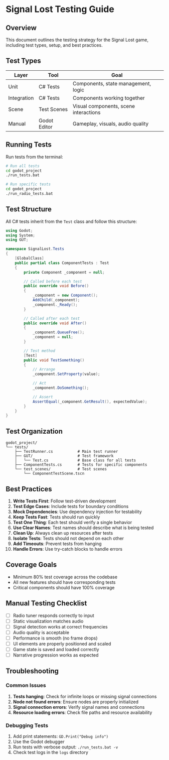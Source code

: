 # Signal Lost Testing Guide

## Overview

This document outlines the testing strategy for the Signal Lost game, including test types, setup, and best practices.

## Test Types

| Layer       | Tool       | Goal                                 |
| ----------- | ---------- | ------------------------------------ |
| Unit        | C# Tests   | Components, state management, logic  |
| Integration | C# Tests   | Components working together          |
| Scene       | Test Scenes | Visual components, scene interactions |
| Manual      | Godot Editor | Gameplay, visuals, audio quality     |

## Running Tests

Run tests from the terminal:

```bash
# Run all tests
cd godot_project
./run_tests.bat

# Run specific tests
cd godot_project
./run_radio_tests.bat
```

## Test Structure

All C# tests inherit from the `Test` class and follow this structure:

```csharp
using Godot;
using System;
using GUT;

namespace SignalLost.Tests
{
    [GlobalClass]
    public partial class ComponentTests : Test
    {
        private Component _component = null;

        // Called before each test
        public override void Before()
        {
            _component = new Component();
            AddChild(_component);
            _component._Ready();
        }

        // Called after each test
        public override void After()
        {
            _component.QueueFree();
            _component = null;
        }

        // Test method
        [Test]
        public void TestSomething()
        {
            // Arrange
            _component.SetProperty(value);

            // Act
            _component.DoSomething();

            // Assert
            AssertEqual(_component.GetResult(), expectedValue);
        }
    }
}
```

## Test Organization

```
godot_project/
└── tests/
    ├── TestRunner.cs           # Main test runner
    ├── GUT/                    # Test framework
    │   └── Test.cs             # Base class for all tests
    ├── ComponentTests.cs       # Tests for specific components
    └── test_scenes/            # Test scenes
        └── ComponentTestScene.tscn
```

## Best Practices

1. **Write Tests First**: Follow test-driven development
2. **Test Edge Cases**: Include tests for boundary conditions
3. **Mock Dependencies**: Use dependency injection for testability
4. **Keep Tests Fast**: Tests should run quickly
5. **Test One Thing**: Each test should verify a single behavior
6. **Use Clear Names**: Test names should describe what is being tested
7. **Clean Up**: Always clean up resources after tests
8. **Isolate Tests**: Tests should not depend on each other
9. **Add Timeouts**: Prevent tests from hanging
10. **Handle Errors**: Use try-catch blocks to handle errors

## Coverage Goals

- Minimum 80% test coverage across the codebase
- All new features should have corresponding tests
- Critical components should have 100% coverage

## Manual Testing Checklist

- [ ] Radio tuner responds correctly to input
- [ ] Static visualization matches audio
- [ ] Signal detection works at correct frequencies
- [ ] Audio quality is acceptable
- [ ] Performance is smooth (no frame drops)
- [ ] UI elements are properly positioned and scaled
- [ ] Game state is saved and loaded correctly
- [ ] Narrative progression works as expected

## Troubleshooting

### Common Issues

1. **Tests hanging**: Check for infinite loops or missing signal connections
2. **Node not found errors**: Ensure nodes are properly initialized
3. **Signal connection errors**: Verify signal names and connections
4. **Resource loading errors**: Check file paths and resource availability

### Debugging Tests

1. Add print statements: `GD.Print("Debug info")`
2. Use the Godot debugger
3. Run tests with verbose output: `./run_tests.bat -v`
4. Check test logs in the `logs` directory
